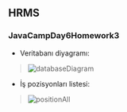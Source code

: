 
## HRMS 
### JavaCampDay6Homework3


+ Veritabanı diyagramı:

> ![databaseDiagram](https://user-images.githubusercontent.com/46132459/118379746-69142c00-b5e5-11eb-90b3-d63398b29c00.PNG)


+ İş pozisyonları listesi: 

> ![positionAll](https://user-images.githubusercontent.com/46132459/119229968-ea5a4a00-bb22-11eb-8099-6cd60ae98fcc.PNG)


